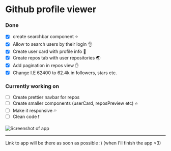 # Github profile viewer

### Done

- [x] create searchbar component :star:
- [x] Allow to search users by their login :ok_hand:
- [x] Create user card with profile info :kiss:
- [x] Create repos tab with user repositories :earth_asia:
- [x] Add pagination in repos view :hand:
- [x] Change I.E 62400 to 62.4k in followers, stars etc.

### Currently working on

- [ ] Create prettier navbar for repos
- [ ] Create smaller components (userCard, reposPreview etc) :star:
- [ ] Make it responsive :sweat_drops:
- [ ] Clean code :exclamation:

![Screenshot of app](https://cdn.discordapp.com/attachments/742693540856856618/744960598151921714/unknown.png)

---

Link to app will be there as soon as possible :) (when I'll finish the app <3)
